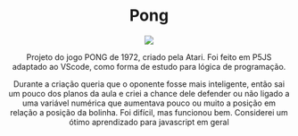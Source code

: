 <div align="center">
<h1>Pong</h1>
<p><img src= "https://user-images.githubusercontent.com/104655361/177138118-a5d13dc1-e374-44f3-b399-b846c9736a19.gif" /></p>
<p> Projeto do jogo PONG de 1972, criado pela Atari. Foi feito em P5JS adaptado ao VScode, como forma de estudo para lógica de programação.</p>
<p>Durante a criação queria que o oponente fosse mais inteligente, então sai um pouco dos planos da aula e criei a chance dele defender ou não ligado a uma variável numérica que aumentava pouco ou muito a posição em relação a posição da bolinha. Foi difícil, mas funcionou bem. Considerei um ótimo aprendizado para javascript em geral </p>
